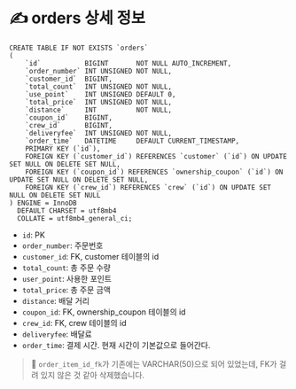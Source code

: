 # ✍️ orders 상세 정보

```mariadb
CREATE TABLE IF NOT EXISTS `orders`
(
    `id`           BIGINT       NOT NULL AUTO_INCREMENT,
    `order_number` INT UNSIGNED NOT NULL,
    `customer_id`  BIGINT,
    `total_count`  INT UNSIGNED NOT NULL,
    `use_point`    INT UNSIGNED DEFAULT 0,
    `total_price`  INT UNSIGNED NOT NULL,
    `distance`     INT          NOT NULL,
    `coupon_id`    BIGINT,
    `crew_id`      BIGINT,
    `deliveryfee`  INT UNSIGNED NOT NULL,
    `order_time`   DATETIME     DEFAULT CURRENT_TIMESTAMP,
    PRIMARY KEY (`id`),
    FOREIGN KEY (`customer_id`) REFERENCES `customer` (`id`) ON UPDATE SET NULL ON DELETE SET NULL,
    FOREIGN KEY (`coupon_id`) REFERENCES `ownership_coupon` (`id`) ON UPDATE SET NULL ON DELETE SET NULL,
    FOREIGN KEY (`crew_id`) REFERENCES `crew` (`id`) ON UPDATE SET NULL ON DELETE SET NULL
) ENGINE = InnoDB
  DEFAULT CHARSET = utf8mb4
  COLLATE = utf8mb4_general_ci;
```

- `id`: PK
- `order_number`: 주문번호
- `customer_id`: FK, customer 테이블의 id
- `total_count`: 총 주문 수량
- `user_point`: 사용한 포인트
- `total_price`: 총 주문 금액
- `distance`: 배달 거리
- `coupon_id`: FK, ownership_coupon 테이블의 id
- `crew_id`: FK, crew 테이블의 id
- `deliveryfee`: 배달료
- `order_time`: 결제 시간. 현재 시간이 기본값으로 들어간다.

> 🚨 `order_item_id_fk`가 기존에는 VARCHAR(50)으로 되어 있었는데, FK가 걸려 있지 않은 것 같아 삭제했습니다.